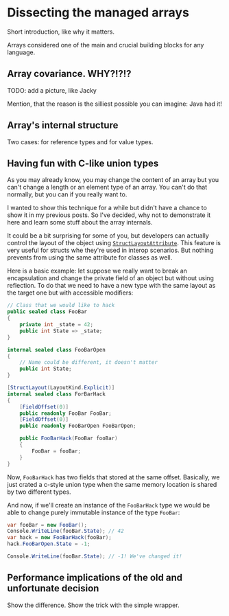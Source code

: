 # Dissecting the managed arrays

Short introduction, like why it matters.

Arrays considered one of the main and crucial building blocks for any language. 

## Array covariance. WHY?!?!?
TODO: add a picture, like Jacky

Mention, that the reason is the silliest possible you can imagine: Java had it!

## Array's internal structure
Two cases: for reference types and for value types.

## Having fun with C-like union types
As you may already know, you may change the content of an array but you can't change a length or an element type of an array. You can't do that normally, but you can if you really want to.

I wanted to show this technique for a while but didn't have a chance to show it in my previous posts. So I've decided, why not to demonstrate it here and learn some stuff about the array internals.

It could be a bit surprising for some of you, but developers can actually control the layout of the object using [`StructLayoutAttribute`](https://msdn.microsoft.com/en-us/library/system.runtime.interopservices.structlayoutattribute%28v=vs.110%29.aspx?f=255&MSPPError=-2147217396). This feature is very useful for structs whe they're used in interop scenarios. But nothing prevents from using the same attribute for classes as well.

Here is a basic example: let suppose we really want to break an encapsulation and change the private field of an object but without using reflection. To do that we need to have a new type with the same layout as the target one but with accessible modifiers:

```csharp
// Class that we would like to hack
public sealed class FooBar
{
    private int _state = 42;
    public int State => _state;
}

internal sealed class FooBarOpen
{
    // Name could be different, it doesn't matter
    public int State;
}

[StructLayout(LayoutKind.Explicit)]
internal sealed class ForBarHack
{
    [FieldOffset(0)]
    public readonly FooBar FooBar;
    [FieldOffset(0)]
    public readonly FooBarOpen FooBarOpen;

    public FooBarHack(FooBar fooBar)
    {
        FooBar = fooBar;
    }
}
```

Now, `FooBarHack` has two fields that stored at the same offset. Basically, we just crated a c-style union type when the same memory location is shared by two different types.

And now, if we'll create an instance of the `FooBarHack` type we would be able to change purely immutable instance of the type `FooBar`:

```csharp
var fooBar = new FooBar();
Console.WriteLine(fooBar.State); // 42
var hack = new FooBarHack(fooBar);
hack.FooBarOpen.State = -1;

Console.WriteLine(fooBar.State); // -1! We've changed it!
```

## Performance implications of the old and unfortunate decision
Show the difference.
Show the trick with the simple wrapper.